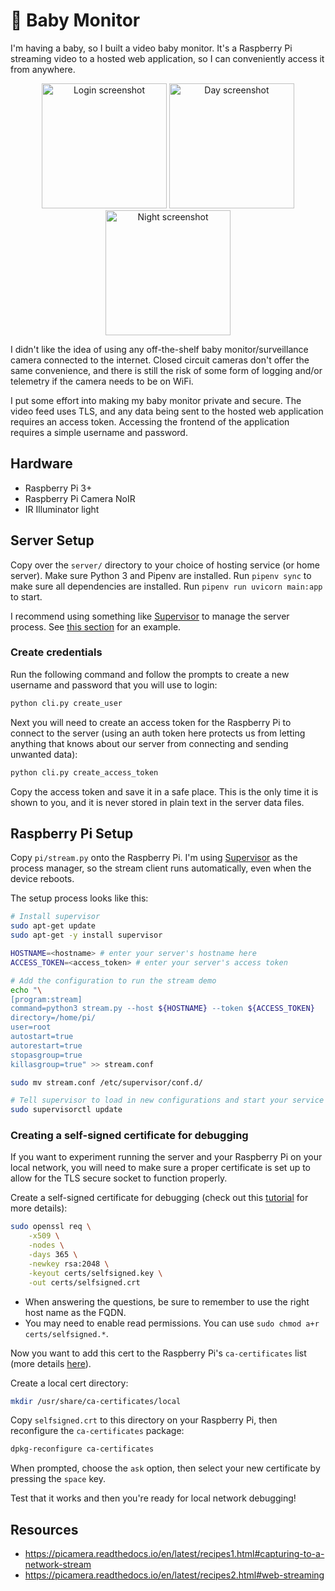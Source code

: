 # 🦉 Baby Monitor

I'm having a baby, so I built a video baby monitor. It's a Raspberry Pi streaming video to
a hosted web application, so I can conveniently access it from anywhere.

<p align="center">
    <img src="https://user-images.githubusercontent.com/6351865/91840558-df6f2a80-ec1e-11ea-990a-200597e8506a.png" alt="Login screenshot" width="200">
    <img src="https://user-images.githubusercontent.com/6351865/91843702-2e6b8e80-ec24-11ea-8373-fc2d7cb43a1a.png" alt="Day screenshot" width="200">
    <img src="https://user-images.githubusercontent.com/6351865/91840637-03cb0700-ec1f-11ea-9ad6-9acff5ff8e0b.png" alt="Night screenshot" width="200">
</p>

I didn't like the idea of using any off-the-shelf baby monitor/surveillance camera
connected to the internet. Closed circuit cameras don't offer the same convenience, and
there is still the risk of some form of logging and/or telemetry if the camera needs to be on
WiFi.

I put some effort into making my baby monitor private and secure. The video feed uses TLS,
and any data being sent to the hosted web application requires an access token. Accessing
the frontend of the application requires a simple username and password.

## Hardware

* Raspberry Pi 3+
* Raspberry Pi Camera NoIR
* IR Illuminator light

## Server Setup

Copy over the `server/` directory to your choice of hosting service (or home server). Make
sure Python 3 and Pipenv are installed. Run `pipenv sync` to make sure all dependencies
are installed. Run `pipenv run uvicorn main:app` to start.

I recommend using something like [Supervisor](http://supervisord.org/) to manage the
server process. See [this section](running-the-streaming-client-on-the-raspberry-pi) for
an example.

### Create credentials

Run the following command and follow the prompts to create a new username and password
that you will use to login:

```bash
python cli.py create_user
```

Next you will need to create an access token for the Raspberry Pi to connect to the server
(using an auth token here protects us from letting anything that knows about our server
from connecting and sending unwanted data):

```bash
python cli.py create_access_token
```

Copy the access token and save it in a safe place. This is the only time it is shown to
you, and it is never stored in plain text in the server data files.

## Raspberry Pi Setup

Copy `pi/stream.py` onto the Raspberry Pi. I'm using [Supervisor](http://supervisord.org/)
as the process manager, so the stream client runs automatically, even when the device
reboots.

The setup process looks like this:

```bash
# Install supervisor
sudo apt-get update
sudo apt-get -y install supervisor

HOSTNAME=<hostname> # enter your server's hostname here
ACCESS_TOKEN=<access_token> # enter your server's access token

# Add the configuration to run the stream demo
echo "\
[program:stream]
command=python3 stream.py --host ${HOSTNAME} --token ${ACCESS_TOKEN}
directory=/home/pi/
user=root
autostart=true
autorestart=true
stopasgroup=true
killasgroup=true" >> stream.conf

sudo mv stream.conf /etc/supervisor/conf.d/

# Tell supervisor to load in new configurations and start your service
sudo supervisorctl update
```

### Creating a self-signed certificate for debugging

If you want to experiment running the server and your Raspberry Pi on your local network,
you will need to make sure a proper certificate is set up to allow for the TLS secure
socket to function properly.

Create a self-signed certificate for debugging (check out this
[tutorial](https://www.digitalocean.com/community/tutorials/how-to-create-a-self-signed-ssl-certificate-for-apache-on-centos-8)
for more details):

```bash
sudo openssl req \
    -x509 \
    -nodes \
    -days 365 \
    -newkey rsa:2048 \
    -keyout certs/selfsigned.key \
    -out certs/selfsigned.crt
```

- When answering the questions, be sure to remember to use the right host name as the FQDN.
- You may need to enable read permissions. You can use `sudo chmod a+r certs/selfsigned.*`.

Now you want to add this cert to the Raspberry Pi's `ca-certificates` list (more details
[here](https://raspberrypi.stackexchange.com/questions/76419/entrusted-certificates-installation)).

Create a local cert directory:

```bash
mkdir /usr/share/ca-certificates/local
```

Copy `selfsigned.crt` to this directory on your Raspberry Pi, then reconfigure the
`ca-certificates` package:

```bash
dpkg-reconfigure ca-certificates
```

When prompted, choose the `ask` option, then select your new certificate by pressing the
`space` key.

Test that it works and then you're ready for local network debugging!

## Resources

- https://picamera.readthedocs.io/en/latest/recipes1.html#capturing-to-a-network-stream
- https://picamera.readthedocs.io/en/latest/recipes2.html#web-streaming
